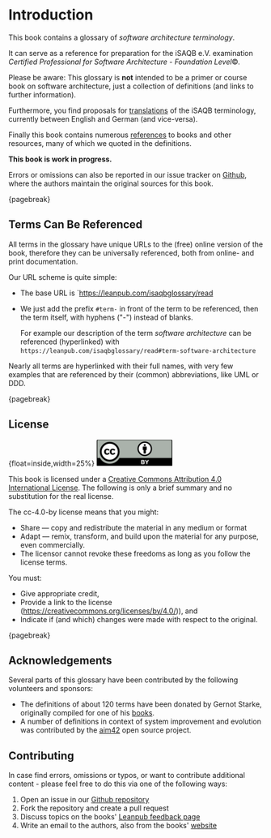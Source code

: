 # Introduction

This book contains a glossary of _software architecture terminology_.

It can serve as a reference for preparation for the iSAQB e.V.
 examination
_Certified Professional for Software Architecture - Foundation Level_©.

Please be aware: This glossary is **not** intended to be a primer or course book
on software architecture, just a collection of definitions (and links to further information).

Furthermore, you find proposals for [translations](#section-translations)
of the iSAQB terminology,
currently between English and German (and vice-versa).

Finally this book contains numerous [references](#section-references) to books
and other resources, many of which we quoted in the definitions.

**This book is work in progress.**

Errors or omissions can also be reported in our issue tracker on
[Github](https://github.com/isaqb-org/glossary/issues),
where the authors maintain the original sources for this book.

{pagebreak}

## Terms Can Be Referenced

All terms in the glossary have unique URLs to the (free) online version of the book,
therefore they can be universally referenced, both from online- and print documentation.

Our URL scheme is quite simple:

* The base URL is `https://leanpub.com/isaqbglossary/read
* We just add the prefix `#term-` in front of
the term to be referenced, then the term itself, with hyphens ("-") instead of blanks.

  For example our description of the term _software architecture_ can be referenced (hyperlinked) with
    `https://leanpub.com/isaqbglossary/read#term-software-architecture`

Nearly all terms are hyperlinked with their full names, with very few examples that
are referenced by their (common) abbreviations, like UML or DDD.


{pagebreak}

## License

{float=inside,width=25%}
![](images/cc-by.png)

This book is licensed under a
[Creative Commons Attribution 4.0 International License](https://creativecommons.org/licenses/by/4.0/).
The following is only a brief summary and no substitution for the real license.

The cc-4.0-by license means that you might:

* Share — copy and redistribute the material in any medium or format
* Adapt — remix, transform, and build upon the material for any purpose, even commercially.
*    The licensor cannot revoke these freedoms as long as you follow the license terms.

You must:

* Give appropriate credit,
* Provide a link to the license (https://creativecommons.org/licenses/by/4.0/)), and
* Indicate if (and which) changes were made with respect to the original.


{pagebreak}

## Acknowledgements

Several parts of this glossary have been contributed
by the following volunteers and sponsors:

* The definitions of about 120 terms have been donated by
Gernot Starke, originally compiled for one of his
[books](https://leanpub.com/esa42/).
* A number of definitions in context of system improvement and evolution
was contributed by the [aim42](http://aim42.github.io/) open source project.


## Contributing

In case find errors, omissions or typos, or want to contribute additional content -
please feel free to do this via one of the following ways:

1. Open an issue in our [Github repository](https://github.com/isaqb-org/glossary/issues)
2. Fork the repository and create a pull request
3. Discuss topics on the books' [Leanpub feedback page](https://leanpub.com/isaqbglossary/feedback)
4. Write an email to the authors, also from the books' [website](https://leanpub.com/isaqbglossary/email_author/new)
